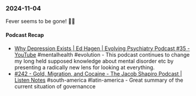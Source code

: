 ### 2024-11-04
Fever seems to be gone! 🕺🏽

#### Podcast Recap
- [Why Depression Exists | Ed Hagen | Evolving Psychiatry Podcast #35 - YouTube](https://www.youtube.com/watch?v=mJ8NoTM1s1c) #mentalhealth #evolution - This podcast continues to change my long held supposed knowledge about mental disorder etc by presenting a radically new lens for looking at everything.
- [#242 - Gold, Migration, and Cocaine - The Jacob Shapiro Podcast | Listen Notes](https://www.listennotes.com/podcasts/the-jacob-shapiro/242-gold-migration-and-cocaine-EbeuqIdkU6D/) #south-america #latin-america - Great summary of the current situation of governancce 